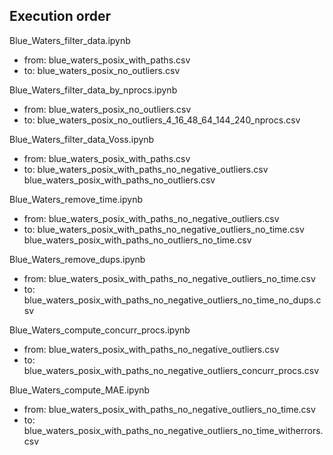 ## Execution order

Blue_Waters_filter_data.ipynb
- from: blue_waters_posix_with_paths.csv
- to:   blue_waters_posix_no_outliers.csv

Blue_Waters_filter_data_by_nprocs.ipynb
- from: blue_waters_posix_no_outliers.csv
- to:   blue_waters_posix_no_outliers_4_16_48_64_144_240_nprocs.csv

Blue_Waters_filter_data_Voss.ipynb
- from: blue_waters_posix_with_paths.csv
- to:   blue_waters_posix_with_paths_no_negative_outliers.csv
        blue_waters_posix_with_paths_no_outliers.csv

Blue_Waters_remove_time.ipynb
- from: blue_waters_posix_with_paths_no_negative_outliers.csv
-   to: blue_waters_posix_with_paths_no_negative_outliers_no_time.csv
        blue_waters_posix_with_paths_no_outliers_no_time.csv

Blue_Waters_remove_dups.ipynb
- from: blue_waters_posix_with_paths_no_negative_outliers_no_time.csv
- to:   blue_waters_posix_with_paths_no_negative_outliers_no_time_no_dups.csv

Blue_Waters_compute_concurr_procs.ipynb
- from: blue_waters_posix_with_paths_no_negative_outliers.csv
-   to: blue_waters_posix_with_paths_no_negative_outliers_concurr_procs.csv

Blue_Waters_compute_MAE.ipynb
- from: blue_waters_posix_with_paths_no_negative_outliers_no_time.csv
-   to: blue_waters_posix_with_paths_no_negative_outliers_no_time_witherrors.csv
